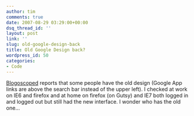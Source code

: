 ```yaml
---
author: tim
comments: true
date: 2007-08-29 03:29:00+00:00
dsq_thread_id: ''
layout: post
link: ''
slug: old-google-design-back
title: Old Google Design back?
wordpress_id: 50
categories:
- Code
---
```


[Blogoscoped](http://blogoscoped.com/archive/2007-08-27.html#n55) reports that
some people have the old design (Google App links are above the search bar
instead of the upper left). I checked at work on IE6 and firefox and at home
on firefox (on Gutsy) and IE7 both logged in and logged out but still had the
new interface. I wonder who has the old one...

